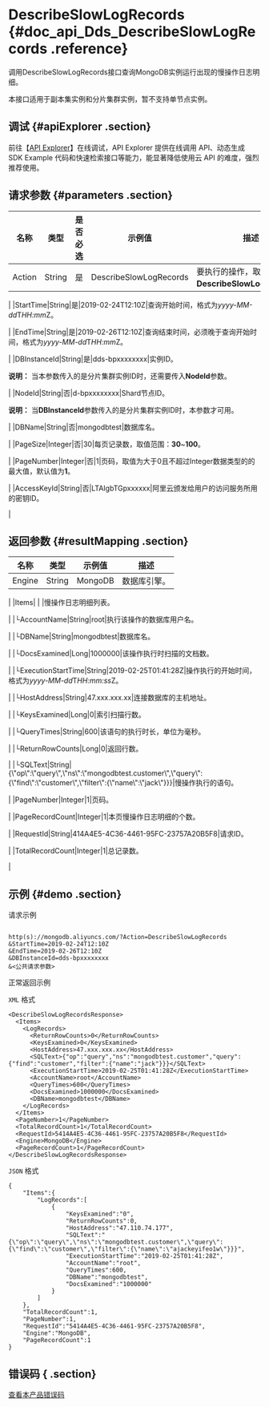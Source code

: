 # DescribeSlowLogRecords {#doc_api_Dds_DescribeSlowLogRecords .reference}

调用DescribeSlowLogRecords接口查询MongoDB实例运行出现的慢操作日志明细。

本接口适用于副本集实例和分片集群实例，暂不支持单节点实例。

## 调试 {#apiExplorer .section}

前往【[API Explorer](https://api.aliyun.com/#product=Dds&api=DescribeSlowLogRecords)】在线调试，API Explorer 提供在线调用 API、动态生成 SDK Example 代码和快速检索接口等能力，能显著降低使用云 API 的难度，强烈推荐使用。

## 请求参数 {#parameters .section}

|名称|类型|是否必选|示例值|描述|
|--|--|----|---|--|
|Action|String|是|DescribeSlowLogRecords|要执行的操作，取值：**DescribeSlowLogRecords**。

 |
|StartTime|String|是|2019-02-24T12:10Z|查询开始时间，格式为*yyyy-MM-dd*T*HH:mm*Z。

 |
|EndTime|String|是|2019-02-26T12:10Z|查询结束时间，必须晚于查询开始时间，格式为*yyyy-MM-dd*T*HH:mm*Z。

 |
|DBInstanceId|String|是|dds-bpxxxxxxxx|实例ID。

 **说明：** 当本参数传入的是分片集群实例ID时，还需要传入**NodeId**参数。

 |
|NodeId|String|否|d-bpxxxxxxxx|Shard节点ID。

 **说明：** 当**DBInstanceId**参数传入的是分片集群实例ID时，本参数才可用。

 |
|DBName|String|否|mongodbtest|数据库名。

 |
|PageSize|Integer|否|30|每页记录数，取值范围：**30**~**100**。

 |
|PageNumber|Integer|否|1|页码，取值为大于0且不超过Integer数据类型的的最大值，默认值为**1**。

 |
|AccessKeyId|String|否|LTAIgbTGpxxxxxx|阿里云颁发给用户的访问服务所用的密钥ID。

 |

## 返回参数 {#resultMapping .section}

|名称|类型|示例值|描述|
|--|--|---|--|
|Engine|String|MongoDB|数据库引擎。

 |
|Items| | |慢操作日志明细列表。

 |
|└AccountName|String|root|执行该操作的数据库用户名。

 |
|└DBName|String|mongodbtest|数据库名。

 |
|└DocsExamined|Long|1000000|该操作执行时扫描的文档数。

 |
|└ExecutionStartTime|String|2019-02-25T01:41:28Z|操作执行的开始时间，格式为*yyyy-MM-dd*T*HH:mm:ss*Z。

 |
|└HostAddress|String|47.xxx.xxx.xx|连接数据库的主机地址。

 |
|└KeysExamined|Long|0|索引扫描行数。

 |
|└QueryTimes|String|600|该语句的执行时长，单位为毫秒。

 |
|└ReturnRowCounts|Long|0|返回行数。

 |
|└SQLText|String|\{\\"op\\":\\"query\\",\\"ns\\":\\"mongodbtest.customer\\",\\"query\\":\{\\"find\\":\\"customer\\",\\"filter\\":\{\\"name\\":\\"jack\\"\}\}\}|慢操作执行的语句。

 |
|PageNumber|Integer|1|页码。

 |
|PageRecordCount|Integer|1|本页慢操作日志明细的个数。

 |
|RequestId|String|414A4E5-4C36-4461-95FC-23757A20B5F8|请求ID。

 |
|TotalRecordCount|Integer|1|总记录数。

 |

## 示例 {#demo .section}

请求示例

``` {#request_demo}

http(s)://mongodb.aliyuncs.com/?Action=DescribeSlowLogRecords
&StartTime=2019-02-24T12:10Z
&EndTime=2019-02-26T12:10Z
&DBInstanceId=dds-bpxxxxxxxx
&<公共请求参数>

```

正常返回示例

`XML` 格式

``` {#xml_return_success_demo}
<DescribeSlowLogRecordsResponse>
  <Items>
    <LogRecords>
      <ReturnRowCounts>0</ReturnRowCounts>
      <KeysExamined>0</KeysExamined>
      <HostAddress>47.xxx.xxx.xx</HostAddress>
      <SQLText>{"op":"query","ns":"mongodbtest.customer","query":{"find":"customer","filter":{"name":"jack"}}}</SQLText>
      <ExecutionStartTime>2019-02-25T01:41:28Z</ExecutionStartTime>
      <AccountName>root</AccountName>
      <QueryTimes>600</QueryTimes>
      <DocsExamined>1000000</DocsExamined>
      <DBName>mongodbtest</DBName>
    </LogRecords>
  </Items>
  <PageNumber>1</PageNumber>
  <TotalRecordCount>1</TotalRecordCount>
  <RequestId>5414A4E5-4C36-4461-95FC-23757A20B5F8</RequestId>
  <Engine>MongoDB</Engine>
  <PageRecordCount>1</PageRecordCount>
</DescribeSlowLogRecordsResponse>

```

`JSON` 格式

``` {#json_return_success_demo}
{
	"Items":{
		"LogRecords":[
			{
				"KeysExamined":"0",
				"ReturnRowCounts":0,
				"HostAddress":"47.110.74.177",
				"SQLText":"{\"op\":\"query\",\"ns\":\"mongodbtest.customer\",\"query\":{\"find\":\"customer\",\"filter\":{\"name\":\"ajackeyifeo1w\"}}}",
				"ExecutionStartTime":"2019-02-25T01:41:28Z",
				"AccountName":"root",
				"QueryTimes":600,
				"DBName":"mongodbtest",
				"DocsExamined":"1000000"
			}
		]
	},
	"TotalRecordCount":1,
	"PageNumber":1,
	"RequestId":"5414A4E5-4C36-4461-95FC-23757A20B5F8",
	"Engine":"MongoDB",
	"PageRecordCount":1
}
```

## 错误码 { .section}

[查看本产品错误码](https://error-center.aliyun.com/status/product/Dds)

